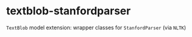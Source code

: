 textblob-stanfordparser
=======================

``TextBlob`` model extension: wrapper classes for ``StanfordParser`` (via ``NLTK``)

